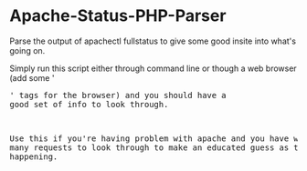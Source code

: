 Apache-Status-PHP-Parser
========================

Parse the output of apachectl fullstatus to give some good insite into what's going on.


Simply run this script either through command line or though a web browser (add some '<pre>' tags for the browser) and you should have a good set of info to look through.

Use this if you're having problem with apache and you have way too many requests to look through to make an educated guess as to what is happening.
